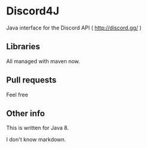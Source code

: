 # Discord4J
Java interface for the Discord API ( http://discord.gg/ )

## Libraries
All managed with maven now.

## Pull requests
Feel free

## Other info
This is written for Java 8.

I don't know markdown.
